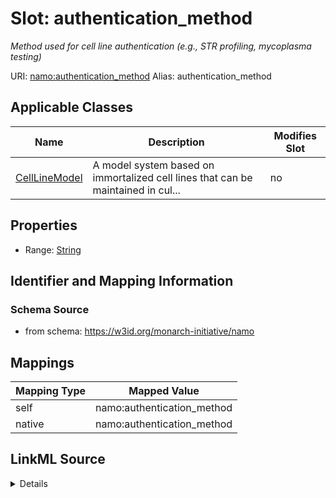 

# Slot: authentication_method 


_Method used for cell line authentication (e.g., STR profiling, mycoplasma testing)_





URI: [namo:authentication_method](https://w3id.org/monarch-initiative/namo/authentication_method)
Alias: authentication_method

<!-- no inheritance hierarchy -->





## Applicable Classes

| Name | Description | Modifies Slot |
| --- | --- | --- |
| [CellLineModel](CellLineModel.md) | A model system based on immortalized cell lines that can be maintained in cul... |  no  |






## Properties

* Range: [String](String.md)




## Identifier and Mapping Information






### Schema Source


* from schema: https://w3id.org/monarch-initiative/namo




## Mappings

| Mapping Type | Mapped Value |
| ---  | ---  |
| self | namo:authentication_method |
| native | namo:authentication_method |




## LinkML Source

<details>
```yaml
name: authentication_method
description: Method used for cell line authentication (e.g., STR profiling, mycoplasma
  testing)
from_schema: https://w3id.org/monarch-initiative/namo
rank: 1000
alias: authentication_method
owner: CellLineModel
domain_of:
- CellLineModel
range: string

```
</details>